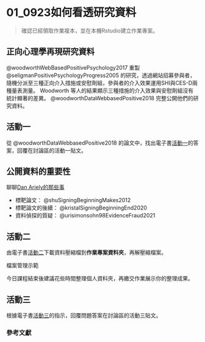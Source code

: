 # 01_0923如何看透研究資料

> 確認已經領取作業複本，並在本機Rstudio建立作業專案。

## 正向心理學再現研究資料

@woodworthWebBasedPositivePsychology2017 重製 @seligmanPositivePsychologyProgress2005 的研究，透過網站招募參與者，隨機分派至三種正向介入措施或安慰劑組，參與者的介入效果運用SHI與CES-D兩種量表測量。 Woodworth 等人的結果顯示三種措施的介入效果與安慰劑組沒有統計顯著的差異。 @woodworthDataWebbasedPositive2018 完整公開他們的研究資料。

## 活動一

從 @woodworthDataWebbasedPositive2018 的論文中，找出電子書[活動一](https://rstat-project.github.io/ug1-practical/getting-to-know-the-data.html#activity-1)的答案，回覆在討論區的活動一貼文。

<!--- 首先在討論區回應**正確答案**的前五位同學，採計本次作業**演練活用度**評分。 --->

## 公開資料的重要性

聊聊[Dan Ariely的那些事](https://open-cafe.netlify.app/project/ep035/)

- 標靶論文： @shuSigningBeginningMakes2012
- 標靶論文的後續： @kristalSigningBeginningEnd2020
- 資料偵探的質疑： @urisimonsohn98EvidenceFraud2021

<!--- 有嘗試探索datacolada的公開資料，採計本次作業**演練活用度**評分。 --->

## 活動二

由電子書[活動二](https://rstat-project.github.io/ug1-practical/getting-to-know-the-data.html#activity-2)下載資料壓縮檔到**作業專案資料夾**，再解壓縮檔案。

檔案管理示範

今日課程結束後建議花些時間整理個人資料夾，再繳交作業展示你的整理成果。

<!--- 有說明資料夾/硬碟管理原則的同學，採計本次作業**演練活用度**評分。 --->

## 活動三

根據電子書[活動三](https://rstat-project.github.io/ug1-practical/getting-to-know-the-data.html#activity-3)的指示，回覆問題答案在討論區的活動三貼文。

<!--- 首先在討論區回應**正確答案**的前五位同學，採計本次作業**演練活用度**評分。 --->

### 參考文獻


